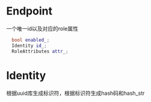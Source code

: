 # Endpoint

一个唯一id以及对应的role属性

```cpp
  bool enabled_;
  Identity id_;
  RoleAttributes attr_;
```

# Identity

根据uuid库生成标识符，根据标识符生成hash码和hash_str

